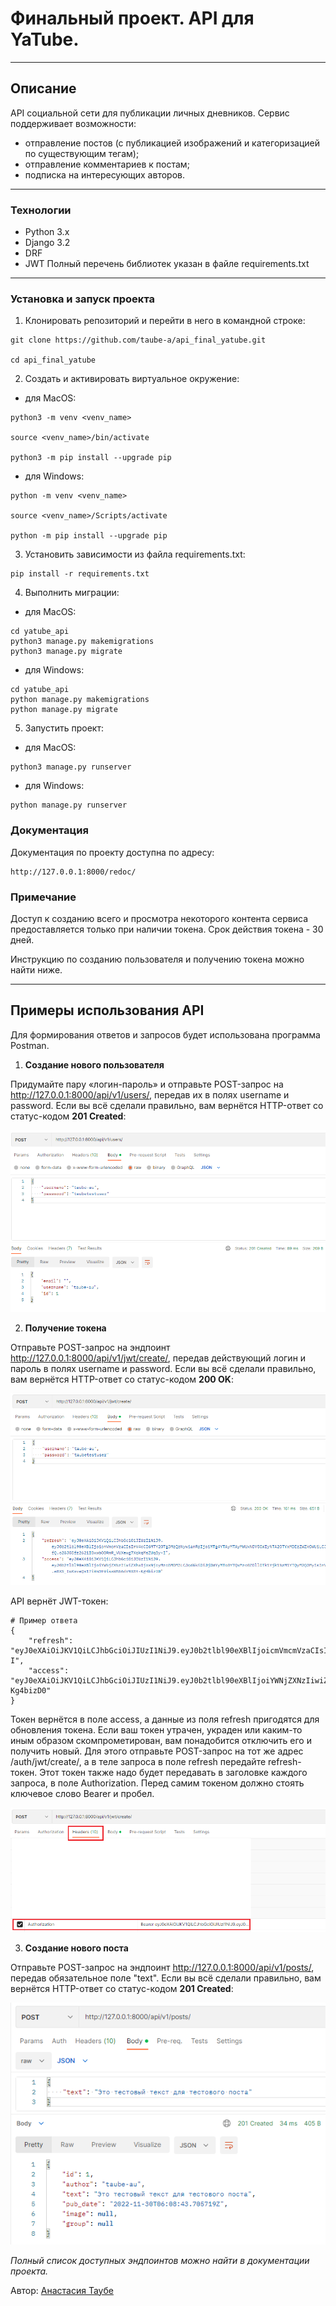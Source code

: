 # Финальный проект. API для YaTube.

***

## Описание
API социальной сети для публикации личных дневников. Сервис поддерживает 
возможности:
- отправление постов (с публикацией изображений и категоризацией по 
существующим тегам); 
- отправление комментариев к постам;
- подписка на интересующих авторов.

***

### Технологии
- Python 3.x
- Django 3.2
- DRF
- JWT
Полный перечень библиотек указан в файле requirements.txt

***

### Установка и запуск проекта
1. Клонировать репозиторий и перейти в него в командной строке:
```
git clone https://github.com/taube-a/api_final_yatube.git

cd api_final_yatube
```
2. Создать и активировать виртуальное окружение:
- для MacOS:
```
python3 -m venv <venv_name>

source <venv_name>/bin/activate

python3 -m pip install --upgrade pip
```
- для Windows:
```
python -m venv <venv_name> 

source <venv_name>/Scripts/activate

python -m pip install --upgrade pip
```
3. Установить зависимости из файла requirements.txt:
```
pip install -r requirements.txt
```
4. Выполнить миграции:
- для MacOS:
```
cd yatube_api
python3 manage.py makemigrations
python3 manage.py migrate
```
- для Windows:
```
cd yatube_api
python manage.py makemigrations
python manage.py migrate
```
5. Запустить проект:
- для MacOS:
```
python3 manage.py runserver
```
- для Windows:
```
python manage.py runserver
```

### Документация
Документация по проекту доступна по адресу: 
```
http://127.0.0.1:8000/redoc/
```

### Примечание
Доступ к созданию всего и просмотра некоторого контента сервиса 
предоставляется только при наличии токена.
Срок действия токена - 30 дней.

Инструкцию по созданию пользователя и получению токена можно найти ниже.

***

## Примеры использования API

Для формирования ответов и запросов будет использована программа Postman.

1. **Создание нового пользователя**

Придумайте пару «логин-пароль» и отправьте POST-запрос на 
http://127.0.0.1:8000/api/v1/users/, передав их в полях username и password.
Если вы всё сделали правильно, вам вернётся HTTP-ответ со статус-кодом 
**201 Created**:

![Создание нового пользователя](https://github.com/taube-a/api_final_yatube/blob/master/doc/user_creating.PNG?raw=true "Создание нового пользователя") 

2. **Получение токена**

Отправьте POST-запрос на эндпоинт http://127.0.0.1:8000/api/v1/jwt/create/, 
передав действующий логин и пароль в полях username и password.
Если вы всё сделали правильно, вам вернётся HTTP-ответ со статус-кодом 
**200 OK**:

![Получение токена](https://github.com/taube-a/api_final_yatube/blob/master/doc/get_token.PNG?raw=true "Получение токена")

API вернёт JWT-токен:
```
# Пример ответа
{
    "refresh": "eyJ0eXAiOiJKV1QiLCJhbGciOiJIUzI1NiJ9.eyJ0b2tlbl90eXBlIjoicmVmcmVzaCIsImV4cCI6MTY2OTg3MzQzNywianRpIjoiMTg4YTAyMTAyMWUxNDY5OWIyNTA2OTYxMDEzZWZkOWUiLCJ1c2VyX2lkIjoxfQ.o2GJ5Dfz2621IOxwbO0RmR_VUXewg7XqkqMsZUqBy-I",
    "access": "eyJ0eXAiOiJKV1QiLCJhbGciOiJIUzI1NiJ9.eyJ0b2tlbl90eXBlIjoiYWNjZXNzIiwiZXhwIjoxNjcyMzc5MDM3LCJqdGkiOiJjOWYyMTc0YTQxMzc0ZDllOTk1Yjk1NzM1YTQyM2Q3MyIsInVzZXJfaWQiOjF9.e8XS_IwKaveQs17iRm3t9issRB56dr9X8t-Kg4bizD0"
}
```

Токен вернётся в поле access, а данные из поля refresh пригодятся для 
обновления токена.
Если ваш токен утрачен, украден или каким-то иным образом скомпрометирован, 
вам понадобится отключить его и получить новый. Для этого отправьте 
POST-запрос на тот же адрес /auth/jwt/create/, а в теле запроса в поле refresh
передайте refresh-токен.
Этот токен также надо будет передавать в заголовке каждого запроса, в поле 
Authorization. Перед самим токеном должно стоять ключевое слово Bearer и 
пробел.

![Помещение токена в заголовок](https://github.com/taube-a/api_final_yatube/blob/master/doc/token_in_headers.png?raw=true "Помещение токена в заголовок")

3. **Создание нового поста**

Отправьте POST-запрос на эндпоинт http://127.0.0.1:8000/api/v1/posts/, передав
обязательное поле "text".
Если вы всё сделали правильно, вам вернётся HTTP-ответ со статус-кодом 
**201 Created**:

![Пример создания поста](https://github.com/taube-a/api_final_yatube/blob/master/doc/post_example.PNG?raw=true "Пример создания поста")

*Полный список доступных эндпоинтов можно найти в документации проекта.*

Автор: [Анастасия Таубе](https://github.com/taube-a)
